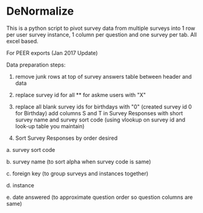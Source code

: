 # DeNormalize
This is a python script to pivot survey data from multiple surveys into 1 row per user survey instance, 1 column per question and one survey per tab. All excel based.

For PEER exports (Jan 2017 Update)

Data preparation steps:

1. remove junk rows at top of survey answers table between header and data

2. replace survey id for all ** for askme users with "X"

3. replace all blank survey ids for birthdays with "0" (created survey id 0 for Birthday)
add columns S and T in Survey Responses with short survey name and survey sort code (using vlookup on survey id and look-up table you maintain)

4. Sort Survey Responses by order desired

a. survey sort code
   
b. survey name (to sort alpha when survey code is same)
   
c. foreign key (to group surveys and instances together)
 
d. instance

e. date answered (to approximate question order so question columns are same)
